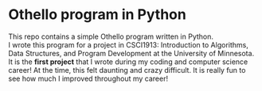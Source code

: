 # Othello program in Python

This repo contains a simple Othello program written in Python. <br/>
I wrote this program for a project in CSCI1913: Introduction to Algorithms, Data Structures, and Program Development at the University of Minnesota.
It is the __first project__ that I wrote during my coding and computer science career! At the time, this felt daunting and crazy difficult. 
It is really fun to see how much I improved throughout my career!

